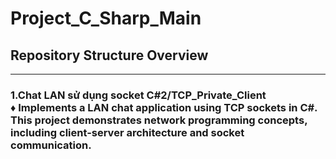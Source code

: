 # Project_C_Sharp_Main
<h2>Repository Structure Overview</h2>

---

<h3>1.Chat LAN sử dụng socket C#2/TCP_Private_Client
<br>
♦ Implements a LAN chat application using TCP sockets in C#. This project demonstrates network programming concepts, including client-server architecture and socket communication.
